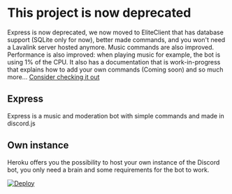 # This project is now deprecated
Express is now deprecated, we now moved to EliteClient that has database support (SQLite only for now), better made commands, and you won't need a Lavalink server hosted anymore. Music commands are also improved. Performance is also improved: when playing music for example, the bot is using 1% of the CPU. It also has a documentation that is work-in-progress that explains how to add your own commands (Coming soon) and so much more...
[Consider checking it out](https://github.com/ApexieDevelopment/EliteClient)

## Express

Express is a music and moderation bot with simple commands and made in discord.js

## Own instance

Heroku offers you the possibility to host your own instance of the Discord bot, you only need a brain and some requirements for the bot to work.

[![Deploy](https://www.herokucdn.com/deploy/button.svg)](https://heroku.com/deploy?template=https://github.com/ItzLightyHD/Express/tree/classic)
